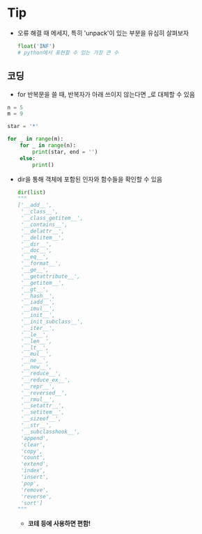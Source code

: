   # Tip

  - 오류 해결 때 메세지, 특히 'unpack'이 있는 부분을 유심히 살펴보자

    ```python
    float('INF')
    # python에서 표현할 수 있는 가장 큰 수
    ```

    

## 코딩

- for 반복문을 쓸 때, 반복자가 아래 쓰이지 않는다면 _로 대체할 수 있음

```python
n = 5
m = 9

star = '*'

for _ in range(m):
    for _ in range(n):
        print(star, end = '')
    else:
        print()
```



- dir을 통해 객체에 포함된 인자와 함수들을 확인할 수 있음

  ```python
  dir(list)
  """
  ['__add__',
   '__class__',
   '__class_getitem__',
   '__contains__',
   '__delattr__',
   '__delitem__',
   '__dir__',
   '__doc__',
   '__eq__',
   '__format__',
   '__ge__',
   '__getattribute__',
   '__getitem__',
   '__gt__',
   '__hash__',
   '__iadd__',
   '__imul__',
   '__init__',
   '__init_subclass__',
   '__iter__',
   '__le__',
   '__len__',
   '__lt__',
   '__mul__',
   '__ne__',
   '__new__',
   '__reduce__',
   '__reduce_ex__',
   '__repr__',
   '__reversed__',
   '__rmul__',
   '__setattr__',
   '__setitem__',
   '__sizeof__',
   '__str__',
   '__subclasshook__',
   'append',
   'clear',
   'copy',
   'count',
   'extend',
   'index',
   'insert',
   'pop',
   'remove',
   'reverse',
   'sort']
  """
  ```

  - **코테 등에 사용하면 편함!**

